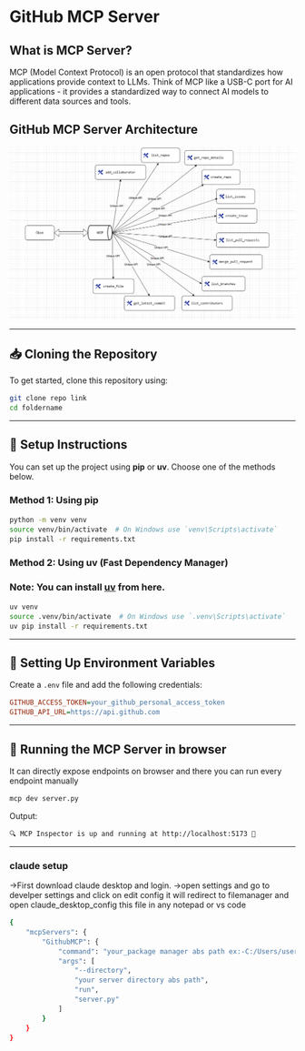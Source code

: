 # GitHub MCP Server

## What is MCP Server?
MCP (Model Context Protocol) is an open protocol that standardizes how applications provide context to LLMs. Think of MCP like a USB-C port for AI applications - it provides a standardized way to connect AI models to different data sources and tools.
## GitHub MCP Server Architecture
![GitHub MCP Architecture](architecture.png)

---

## 📥 Cloning the Repository
To get started, clone this repository using:
```sh
git clone repo link
cd foldername
```

---

## 🔧 Setup Instructions
You can set up the project using **pip** or **uv**. Choose one of the methods below.

### **Method 1: Using pip**
```sh
python -m venv venv
source venv/bin/activate  # On Windows use `venv\Scripts\activate`
pip install -r requirements.txt
```
### **Method 2: Using uv (Fast Dependency Manager)**
### Note: You can install [uv](https://docs.astral.sh/uv/) from here.
```sh
uv venv
source .venv/bin/activate  # On Windows use `.venv\Scripts\activate`
uv pip install -r requirements.txt
```

---

## 🔑 Setting Up Environment Variables
Create a `.env` file and add the following credentials:
```ini
GITHUB_ACCESS_TOKEN=your_github_personal_access_token
GITHUB_API_URL=https://api.github.com
```

---

## 🚀 Running the MCP Server in browser
It can directly expose endpoints on browser and there you can run every endpoint manually 
```sh
mcp dev server.py
```
Output:
```sh
🔍 MCP Inspector is up and running at http://localhost:5173 🚀
```

---

### claude setup
->First download claude desktop and login.
->open settings and go to develper settings and click on edit config it will redirect to filemanager and open claude_desktop_config this file in any notepad or vs code
```sh
{
    "mcpServers": {
        "GithubMCP": {
            "command": "your_package manager abs path ex:-C:/Users/username/.local/bin/uv",
            "args": [
                "--directory",
                "your server directory abs path",
                "run",
                "server.py"
            ]
        }
    }
}
```





